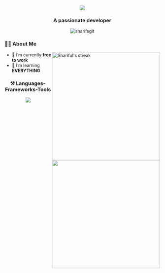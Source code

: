<h1 align="center">
    <img src="https://readme-typing-svg.herokuapp.com/?font=Righteous&size=35&center=true&vCenter=true&width=500&height=70&duration=4000&lines=Hello+programmer!+👋;+I+am+Shariful+Islam!;" />
</h1>

<h3 align="center">A passionate developer</h3> 
<p align="center"> <img src="https://komarev.com/ghpvc/?username=sharifsgit&label=Profile%20views&color=0e75b6&style=flat" alt="sharifsgit" /> </p> 

<h3>👩‍💻  About Me </h3>
<p> <a href="https://github.com/SHARIFsGIT/github-readme-streak-stats"> <img align="right" width="350"  title="🔥 Get streak stats for your profile at git.io/streak-stats" alt="Shariful's streak" src="https://github-readme-streak-stats.herokuapp.com/?user=SHARIFsGIT&theme=black-ice&hide_border=true&stroke=0000&background=060A0CD0"/></a> </p>


- 🔭 I’m currently **free to work** 
- 🌱 I’m learning **EVERYTHING**


<h3 align="center">⚒️ Languages-Frameworks-Tools </h3>
<p> <img align="right" width="350" src="https://github-readme-stats.vercel.app/api?username=SHARIFsGIT&theme=dracula&hide_border=false&include_all_commits=false&count_private=true"/> </p>

<div align="center">
    <img src="https://skillicons.dev/icons?i=arduino,autocad,aws,bootstrap,c,cpp,css,discord,django,docker,fastapi,figma,firebase,github,gitlab,heroku,html,js,linux,materialui,matlab,mongodb,mysql,netlify,nextjs,nodejs,opencv,postgres,postman,pycharm,py,react,redux,ros,sass,ts,ubuntu,vite" />
</div>
